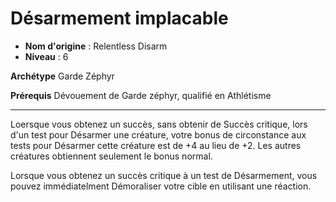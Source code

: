 # Désarmement implacable

 * **Nom d'origine** : Relentless Disarm
 * **Niveau** : 6


<p><strong>Archétype</strong> Garde Zéphyr</p>
<p><strong>Prérequis</strong> Dévouement de Garde zéphyr, qualifié en Athlétisme</p>
<hr>
<p>Loersque vous obtenez un succès, sans obtenir de Succès critique, lors d'un test pour Désarmer une créature, votre bonus de circonstance aux tests pour Désarmer cette créature est de +4 au lieu de +2. Les autres créatures obtiennent seulement le bonus normal.</p>
<p>Lorsque vous obtenez un succès critique à un test de Désarmement, vous pouvez immédiatelment Démoraliser votre cible en utilisant une réaction.</p>